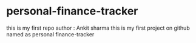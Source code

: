 # personal-finance-tracker
this is my first repo
author : Ankit sharma
this is my first project on github named as personal finance-tracker
